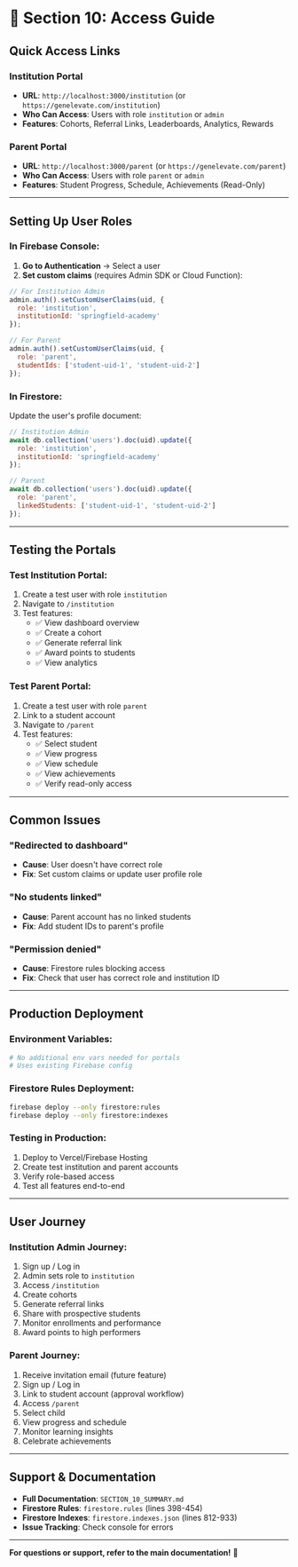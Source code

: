 # 🔑 Section 10: Access Guide

## Quick Access Links

### Institution Portal
- **URL**: `http://localhost:3000/institution` (or `https://genelevate.com/institution`)
- **Who Can Access**: Users with role `institution` or `admin`
- **Features**: Cohorts, Referral Links, Leaderboards, Analytics, Rewards

### Parent Portal
- **URL**: `http://localhost:3000/parent` (or `https://genelevate.com/parent`)
- **Who Can Access**: Users with role `parent` or `admin`
- **Features**: Student Progress, Schedule, Achievements (Read-Only)

---

## Setting Up User Roles

### In Firebase Console:

1. **Go to Authentication** → Select a user
2. **Set custom claims** (requires Admin SDK or Cloud Function):

```javascript
// For Institution Admin
admin.auth().setCustomUserClaims(uid, { 
  role: 'institution',
  institutionId: 'springfield-academy'
});

// For Parent
admin.auth().setCustomUserClaims(uid, { 
  role: 'parent',
  studentIds: ['student-uid-1', 'student-uid-2']
});
```

### In Firestore:

Update the user's profile document:

```javascript
// Institution Admin
await db.collection('users').doc(uid).update({
  role: 'institution',
  institutionId: 'springfield-academy'
});

// Parent
await db.collection('users').doc(uid).update({
  role: 'parent',
  linkedStudents: ['student-uid-1', 'student-uid-2']
});
```

---

## Testing the Portals

### Test Institution Portal:

1. Create a test user with role `institution`
2. Navigate to `/institution`
3. Test features:
   - ✅ View dashboard overview
   - ✅ Create a cohort
   - ✅ Generate referral link
   - ✅ Award points to students
   - ✅ View analytics

### Test Parent Portal:

1. Create a test user with role `parent`
2. Link to a student account
3. Navigate to `/parent`
4. Test features:
   - ✅ Select student
   - ✅ View progress
   - ✅ View schedule
   - ✅ View achievements
   - ✅ Verify read-only access

---

## Common Issues

### "Redirected to dashboard"
- **Cause**: User doesn't have correct role
- **Fix**: Set custom claims or update user profile role

### "No students linked"
- **Cause**: Parent account has no linked students
- **Fix**: Add student IDs to parent's profile

### "Permission denied"
- **Cause**: Firestore rules blocking access
- **Fix**: Check that user has correct role and institution ID

---

## Production Deployment

### Environment Variables:
```bash
# No additional env vars needed for portals
# Uses existing Firebase config
```

### Firestore Rules Deployment:
```bash
firebase deploy --only firestore:rules
firebase deploy --only firestore:indexes
```

### Testing in Production:
1. Deploy to Vercel/Firebase Hosting
2. Create test institution and parent accounts
3. Verify role-based access
4. Test all features end-to-end

---

## User Journey

### Institution Admin Journey:
1. Sign up / Log in
2. Admin sets role to `institution`
3. Access `/institution`
4. Create cohorts
5. Generate referral links
6. Share with prospective students
7. Monitor enrollments and performance
8. Award points to high performers

### Parent Journey:
1. Receive invitation email (future feature)
2. Sign up / Log in
3. Link to student account (approval workflow)
4. Access `/parent`
5. Select child
6. View progress and schedule
7. Monitor learning insights
8. Celebrate achievements

---

## Support & Documentation

- **Full Documentation**: `SECTION_10_SUMMARY.md`
- **Firestore Rules**: `firestore.rules` (lines 398-454)
- **Firestore Indexes**: `firestore.indexes.json` (lines 812-933)
- **Issue Tracking**: Check console for errors

---

**For questions or support, refer to the main documentation!** 🚀

